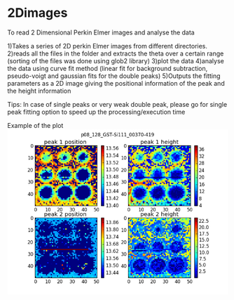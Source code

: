 # 2Dimages
To read 2 Dimensional Perkin Elmer images and analyse the data 

1)Takes a series of 2D perkin Elmer images from different directories. 
2)reads all the files in the folder and extracts the theta over a certain range (sorting of the files was done using glob2 library)
3)plot the data 
4)analyse the data using curve fit method (linear fit for background subtraction, pseudo-voigt and gaussian fits for the double peaks)
5)Outputs the fitting parameters as a 2D image giving the positional information of the peak and the height information

Tips:
  In case of single peaks or very weak double peak, please go for single peak fitting option to speed up the processing/execution time
  
Example of the plot
![Screenshot](p08_128_GST_Si111_00370-419.png)
